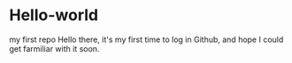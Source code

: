 # Hello-world
my first repo
Hello there, it's my first time to log in Github, and hope I could get farmiliar with it soon. 
